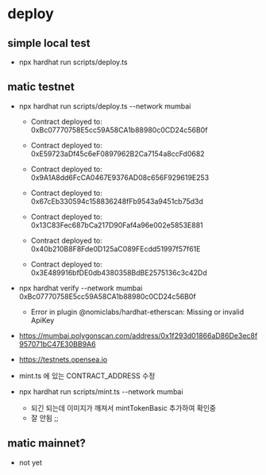 # deploy

## simple local test

* npx hardhat run scripts/deploy.ts

## matic testnet

* npx hardhat run scripts/deploy.ts --network mumbai

  * Contract deployed to: 0xBc07770758E5cc59A58CA1b88980c0CD24c56B0f
  * Contract deployed to: 0xE59723aDf45c6eF0897962B2Ca7154a8ccFd0682
  * Contract deployed to: 0x9A1A8dd6FcCA0467E9376AD08c656F929619E253
  * Contract deployed to: 0x67cEb330594c158836248fFb9543a9451cb75d3d
  * Contract deployed to: 0x13C83Fec687bCa217D90Faf4a96e002e5853E881

  * Contract deployed to: 0x40b210B8F8Fde0D125aC089FEcdd51997f57f61E
  * Contract deployed to: 0x3E489916bfDE0db4380358BdBE2575136c3c42Dd

* npx hardhat verify --network mumbai 0xBc07770758E5cc59A58CA1b88980c0CD24c56B0f

    * Error in plugin @nomiclabs/hardhat-etherscan: Missing or invalid ApiKey

* https://mumbai.polygonscan.com/address/0x1f293d01866aD86De3ec8f957071bC47E30BB9A6

* https://testnets.opensea.io

* mint.ts 에 있는 CONTRACT_ADDRESS 수정 
* npx hardhat run scripts/mint.ts --network mumbai

  * 되긴 되는데 이미지가 깨져서 mintTokenBasic 추가하여 확인중 
  * 잘 안됨 ;;

## matic mainnet?

* not yet




